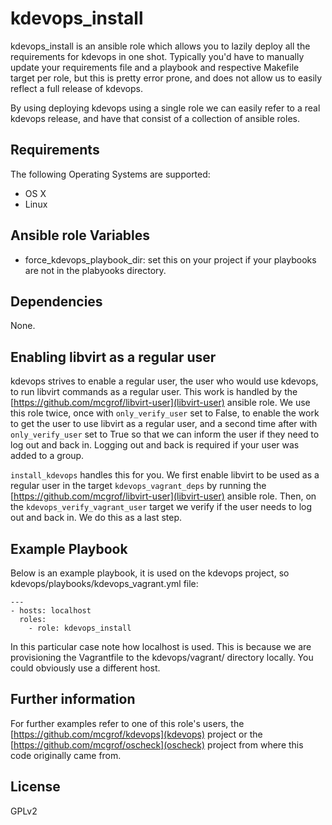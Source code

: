 kdevops_install
===============

kdevops_install is an ansible role which allows you to lazily deploy all
the requirements for kdevops in one shot. Typically you'd have to manually
update your requirements file and a playbook and respective Makefile target
per role, but this is pretty error prone, and does not allow us to easily
reflect a full release of kdevops.

By using deploying kdevops using a single role we can easily refer to a real
kdevops release, and have that consist of a collection of ansible roles.

Requirements
------------

The following Operating Systems are supported:

  * OS X
  * Linux

Ansible role Variables
----------------------

  * force_kdevops_playbook_dir: set this on your project if your playbooks
    are not in the plabyooks directory.

Dependencies
------------

None.

Enabling libvirt as a regular user
----------------------------------

kdevops strives to enable a regular user, the user who would use kdevops,
to run libvirt commands as a regular user. This work is handled by the
[https://github.com/mcgrof/libvirt-user](libvirt-user) ansible role.
We use this role twice, once with `only_verify_user` set to False, to
enable the work to get the user to use libvirt as a regular user, and
a second time after with `only_verify_user` set to True so that we can
inform the user if they need to log out and back in. Logging out and
back is required if your user was added to a group.

`install_kdevops` handles this for you. We first enable libvirt to be used
as a regular user in the target `kdevops_vagrant_deps` by running the
[https://github.com/mcgrof/libvirt-user](libvirt-user) ansible role. Then,
on the `kdevops_verify_vagrant_user` target we verify if the user needs to
log out and back in. We do this as a last step.

Example Playbook
----------------

Below is an example playbook, it is used on the kdevops project,
so kdevops/playbooks/kdevops_vagrant.yml file:

```
---
- hosts: localhost
  roles:
    - role: kdevops_install

```

In this particular case note how localhost is used. This is because we are
provisioning the Vagrantfile to the kdevops/vagrant/ directory locally.
You could obviously use a different host.

Further information
--------------------

For further examples refer to one of this role's users, the
[https://github.com/mcgrof/kdevops](kdevops) project or the
[https://github.com/mcgrof/oscheck](oscheck) project from where
this code originally came from.

License
-------

GPLv2
